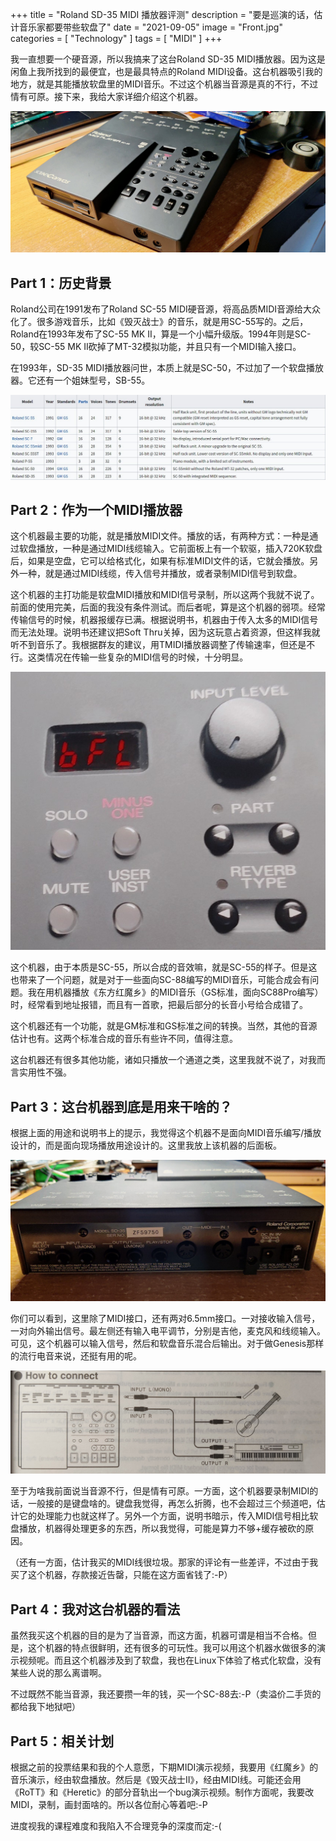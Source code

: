 +++
title = "Roland SD-35 MIDI 播放器评测"
description = "要是巡演的话，估计音乐家都要带些软盘了"
date = "2021-09-05"
image = "Front.jpg"
categories = [
    "Technology"
]
tags = [
    "MIDI"
]
+++

我一直想要一个硬音源，所以我搞来了这台Roland SD-35 MIDI播放器。因为这是闲鱼上我所找到的最便宜，也是最具特点的Roland MIDI设备。这台机器吸引我的地方，就是其能播放软盘里的MIDI音乐。不过这个机器当音源是真的不行，不过情有可原。接下来，我给大家详细介绍这个机器。  

![开学才一周，桌面就很乱了:-P](Front.jpg)

## Part 1：历史背景

Roland公司在1991发布了Roland SC-55 MIDI硬音源，将高品质MIDI音源给大众化了。很多游戏音乐，比如《毁灭战士》的音乐，就是用SC-55写的。之后，Roland在1993年发布了SC-55 MK II，算是一个小幅升级版。1994年则是SC-50，较SC-55 MK II砍掉了MT-32模拟功能，并且只有一个MIDI输入接口。  

在1993年，SD-35 MIDI播放器问世，本质上就是SC-50，不过加了一个软盘播放器。它还有一个姐妹型号，SB-55。  

![上图来源：Wikipedia "Roland Sound Canvas"](WikipediaSheet.jpg)

## Part 2：作为一个MIDI播放器

这个机器最主要的功能，就是播放MIDI文件。播放的话，有两种方式：一种是通过软盘播放，一种是通过MIDI线缆输入。它前面板上有一个软驱，插入720K软盘后，如果是空盘，它可以给格式化，如果有标准MIDI文件的话，它就会播放。另外一种，就是通过MIDI线缆，传入信号并播放，或者录制MIDI信号到软盘。  

这个机器的主打功能是软盘MIDI播放和MIDI信号录制，所以这两个我就不说了。前面的使用完美，后面的我没有条件测试。而后者呢，算是这个机器的弱项。经常传输信号的时候，机器报缓存已满。根据说明书，机器由于传入太多的MIDI信号而无法处理。说明书还建议把Soft Thru关掉，因为这玩意占着资源，但这样我就听不到音乐了。我根据群友的建议，用TMIDI播放器调整了传输速率，但还是不行。这类情况在传输一些复杂的MIDI信号的时候，十分明显。  

![bFL = buffer FULL](Buffer_Full_Error.jpg)

这个机器，由于本质是SC-55，所以合成的音效嘛，就是SC-55的样子。但是这也带来了一个问题，就是对于一些面向SC-88编写的MIDI音乐，可能合成会有问题。我在用机器播放《东方红魔乡》的MIDI音乐（GS标准，面向SC88Pro编写）时，经常看到地址报错，而且有一首歌，把最后部分的长音小号给合成错了。  

这个机器还有一个功能，就是GM标准和GS标准之间的转换。当然，其他的音源估计也有。这两个标准合成的音乐有些许不同，值得注意。  

这台机器还有很多其他功能，诸如只播放一个通道之类，这里我就不说了，对我而言实用性不强。

## Part 3：这台机器到底是用来干啥的？

根据上面的用途和说明书上的提示，我觉得这个机器不是面向MIDI音乐编写/播放设计的，而是面向现场播放用途设计的。这里我放上该机器的后面板。

![由左至右：输入电平调整 输入声音信号 输出声音信号 控制信号 输出MIDI信号 电源接口 开关](Back.jpg)

你们可以看到，这里除了MIDI接口，还有两对6.5mm接口。一对接收输入信号，一对向外输出信号。最左侧还有输入电平调节，分别是吉他，麦克风和线缆输入。可见，这个机器可以输入信号，然后和软盘音乐混合后输出。对于做Genesis那样的流行电音来说，还挺有用的呢。

![说明书上关于输入设备的演示](Instruction.jpg)

至于为啥我前面说当音源不行，但是情有可原。一方面，这个机器要录制MIDI的话，一般接的是键盘啥的。键盘我觉得，再怎么折腾，也不会超过三个频道吧，估计它的处理能力也就这样了。另外一个方面，说明书暗示，传入MIDI信号相比软盘播放，机器得处理更多的东西，所以我觉得，可能是算力不够+缓存被砍的原因。  

（还有一方面，估计我买的MIDI线很垃圾。那家的评论有一些差评，不过由于我买了这个机器，存款接近告罄，只能在这方面省钱了:-P）

## Part 4：我对这台机器的看法

虽然我买这个机器的目的是为了当音源，而这方面，机器可谓是相当不合格。但是，这个机器的特点很鲜明，还有很多的可玩性。我可以用这个机器水做很多的演示视频呢。而且这个机器涉及到了软盘，我也在Linux下体验了格式化软盘，没有某些人说的那么离谱啊。  

不过既然不能当音源，我还要攒一年的钱，买一个SC-88去:-P（卖溢价二手货的都给我下地狱吧）

## Part 5：相关计划

根据之前的投票结果和我的个人意愿，下期MIDI演示视频，我要用《红魔乡》的音乐演示，经由软盘播放。然后是《毁灭战士II》，经由MIDI线。可能还会用《RoTT》和《Heretic》的部分音轨出一个bug演示视频。制作方面呢，我要改MIDI，录制，画封面啥的。所以各位耐心等着吧:-P  

进度视我的课程难度和我陷入不合理竞争的深度而定:-(
